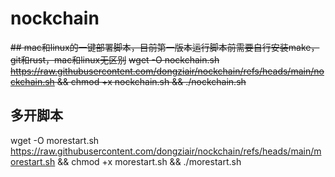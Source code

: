 # nockchain

~~## mac和linux的一键部署脚本，目前第一版本运行脚本前需要自行安装make，git和rust，mac和linux无区别~~
~~wget -O nockchain.sh https://raw.githubusercontent.com/dongziair/nockchain/refs/heads/main/nockchain.sh && chmod +x nockchain.sh && ./nockchain.sh~~

## 多开脚本
wget -O morestart.sh https://raw.githubusercontent.com/dongziair/nockchain/refs/heads/main/morestart.sh && chmod +x morestart.sh && ./morestart.sh

